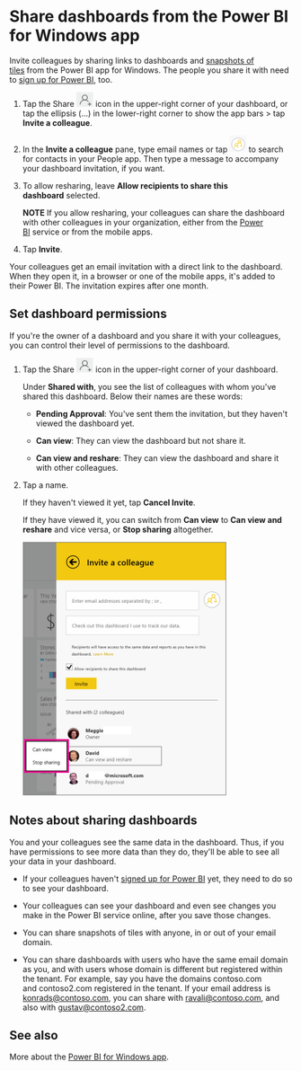 <properties 
   pageTitle="Share dashboards from the Power BI for Windows app"
   description="Share dashboards from the Power BI for Windows app"
   services="powerbi" 
   documentationCenter="" 
   authors="maggiesMSFT" 
   manager="mblythe" 
   editor=""
   tags=""
   qualityFocus="no"
   qualityDate=""/>
 
<tags
   ms.service="powerbi"
   ms.devlang="NA"
   ms.topic="article"
   ms.tgt_pltfrm="NA"
   ms.workload="powerbi"
   ms.date="02/18/2016"
   ms.author="maggies"/>

# Share dashboards from the Power BI for Windows app

Invite colleagues by sharing links to dashboards and [snapshots of tiles](powerbi-mobile-annotate-and-share-a-snapshot-from-the-windows-app.md) from the Power BI app for Windows. The people you share it with need to [sign up for Power BI](http://powerbi.com), too. 

1.  Tap the Share ![](media/powerbi-mobile-share-dashboards-from-the-windows-app/PBI_WinAppShareIcon.png) icon in the upper-right corner of your dashboard, or tap the ellipsis (...) in the lower-right corner to show the app bars \> tap **Invite a colleague**.

2.  In the **Invite a colleague** pane, type email names or tap ![](media/powerbi-mobile-share-dashboards-from-the-windows-app/PBI_WinAppPeopleIcon.png) to search for contacts in your People app. Then type a message to accompany your dashboard invitation, if you want.

3.  To allow resharing, leave **Allow recipients to share this dashboard** selected.

    **NOTE** If you allow resharing, your colleagues can share the dashboard with other colleagues in your organization, either from the [Power BI](http://powerbi.com) service or from the mobile apps.

4.  Tap **Invite**.

Your colleagues get an email invitation with a direct link to the dashboard. When they open it, in a browser or one of the mobile apps, it's added to their Power BI. The invitation expires after one month. 

## Set dashboard permissions

If you're the owner of a dashboard and you share it with your colleagues, you can control their level of permissions to the dashboard. 

1.  Tap the Share ![](media/powerbi-mobile-share-dashboards-from-the-windows-app/PBI_WinAppShareIcon.png) icon in the upper-right corner of your dashboard.

    Under **Shared with**, you see the list of colleagues with whom you've shared this dashboard. Below their names are these words:

    -   **Pending Approval**: You've sent them the invitation, but they haven't viewed the dashboard yet.

    -   **Can view**: They can view the dashboard but not share it.

    -   **Can view and reshare**: They can view the dashboard and share it with other colleagues.

2.  Tap a name.

    If they haven't viewed it yet, tap **Cancel Invite**. 

    If they have viewed it, you can switch from **Can view** to **Can view and reshare** and vice versa, or **Stop sharing** altogether. 

    ![](media/powerbi-mobile-share-dashboards-from-the-windows-app/PBI_WinAppShareChange.png)

## Notes about sharing dashboards

You and your colleagues see the same data in the dashboard. Thus, if you have permissions to see more data than they do, they'll be able to see all your data in your dashboard.

-   If your colleagues haven't [signed up for Power BI](http://powerbi.com) yet, they need to do so to see your dashboard.

-   Your colleagues can see your dashboard and even see changes you make in the Power BI service online, after you save those changes.

-   You can share snapshots of tiles with anyone, in or out of your email domain.
-   You can share dashboards with users who have the same email domain as you, and with users whose domain is different but registered within the tenant. For example, say you have the domains contoso.com and contoso2.com registered in the tenant. If your email address is konrads@contoso.com, you can share with ravali@contoso.com, and also with gustav@contoso2.com.

## See also

More about the [Power BI for Windows app](powerbi-service-windows-app-get-started.md).
